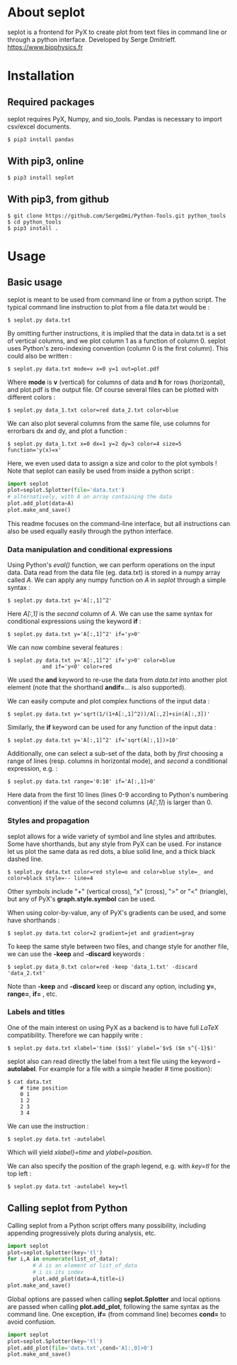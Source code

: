 # About seplot
seplot is a frontend for PyX to create plot from text files in command line or through a python interface.
Developed by Serge Dmitrieff.
https://www.biophysics.fr

# Installation

## Required packages
seplot requires PyX, Numpy, and sio_tools. Pandas is necessary to import csv/excel documents.

```shell
$ pip3 install pandas
```

## With pip3, online
 ```shell
 $ pip3 install seplot
```

## With pip3, from github

```shell
$ git clone https://github.com/SergeDmi/Python-Tools.git python_tools
$ cd python_tools
$ pip3 install .
```

# Usage

## Basic usage
seplot is meant to be used from command line or from a python script. The typical command line instruction to plot from a file data.txt would be :
```shell
$ seplot.py data.txt
```
By omitting further instructions, it is implied that the data in data.txt is a set of vertical columns, and we plot column 1 as a function of column 0. seplot uses Python's zero-indexing convention (column 0 is the first column). This could also be written :
```shell
$ seplot.py data.txt mode=v x=0 y=1 out=plot.pdf
```

Where **mode**  is **v** (vertical) for columns of data and **h** for rows (horizontal), and plot.pdf is the output file. Of course several files can be plotted with different colors :
```shell
$ seplot.py data_1.txt color=red data_2.txt color=blue
```
We can also plot several columns from the same file, use columns for errorbars dx and dy, and plot a function :
```shell
$ seplot.py data_1.txt x=0 dx=1 y=2 dy=3 color=4 size=5 function='y(x)=x'
```
Here, we even used data to assign a size and color to the plot symbols ! Note that seplot can easily be used from inside a python script :
```python
import seplot
plot=seplot.Splotter(file='data.txt')
# alternatively, with A an array containing the data
plot.add_plot(data=A)
plot.make_and_save()
```
This readme focuses on the command-line interface, but all instructions can also be used equally easily through the python interface.


### Data manipulation and conditional expressions
 Using Python's *eval()* function, we can perform operations on the input data. Data read from the data file (eg. data.txt) is stored in a numpy array called *A*. We can apply any numpy function on *A* in *seplot* through a simple syntax :
```shell
$ seplot.py data.txt y='A[:,1]^2'
```
Here *A[:,1]* is the *second* column of *A*. We can use the same syntax for conditional expressions using the keyword **if** :
```shell
$ seplot.py data.txt y='A[:,1]^2' if='y>0'
```
We can now combine several features :
```shell
$ seplot.py data.txt y='A[:,1]^2' if='y>0' color=blue
		   and if='y<0' color=red
```
We used the **and** keyword to re-use the data from *data.txt* into another plot element (note that the shorthand  **andif=**... is also supported).

We can easily compute and plot complex functions of the input data :
```shell
$ seplot.py data.txt y='sqrt(1/(1+A[:,1]^2))/A[:,2]+sin(A[:,3])'
```
Similarly, the **if** keyword can be used for any function of the input data :
```shell
$ seplot.py data.txt y='A[:,1]^2' if='sqrt(A[:,1])>10'
```
Additionally, one can  select a sub-set of the data, both by *first* choosing a range of lines (resp. columns in horizontal mode), and *second* a conditional expression, e.g. :
```shell
$ seplot.py data.txt range='0:10' if='A[:,1]>0'
```
Here data from the first 10 lines (lines 0-9 according to Python's numbering convention) if the value of the second columns (*A[:,1]*) is larger than 0.

### Styles and propagation
seplot allows for a wide variety of symbol and line styles and attributes. Some have shorthands, but any style from PyX can be used. For instance let us plot the same data as red dots, a blue solid line, and a thick black dashed line.
```shell
$ seplot.py data.txt color=red style=o and color=blue style=_ and color=black style=-- line=4
```
Other symbols include "+" (vertical cross), "x" (cross), ">" or "<" (triangle), but any of PyX's  **graph.style.symbol** can be used.

When using color-by-value, any of PyX's gradients can be used, and some have shorthands :
```shell
$ seplot.py data.txt color=2 gradient=jet and gradient=gray
```

To keep the same style between two files, and change style for another file, we can use the **-keep** and **-discard** keywords :
```shell
$ seplot.py data_0.txt color=red -keep 'data_1.txt' -discard 'data_2.txt'
```
Note than **-keep** and **-discard** keep or discard any option, including **y=**, **range=**, **if=** , etc.

### Labels and titles
One of the main interest on using PyX as a backend is to have full *LaTeX* compatibility. Therefore we can happily write :
```shell
$ seplot.py data.txt xlabel='time ($s$)' ylabel='$v$ ($m s^{-1}$)'
```
seplot also can read directly the label from a text file using the keyword  **-autolabel**. For example for a file with a simple header  &#35; time position}:
```shell
$ cat data.txt
	# time position
	0 1
	1 2
	2 3
	3 4
```
We can use the instruction :
```shell
$ seplot.py data.txt -autolabel
```
Which will yield *xlabel}=time* and  *ylabel=position*.

We can also specify the position of the graph legend, e.g. with *key=tl* for the top left :
```shell
$ seplot.py data.txt -autolabel key=tl
```
## Calling seplot from Python
Calling seplot from a Python script offers many possibility, including appending progressively plots during analysis, etc.
```python
import seplot
plot=seplot.Splotter(key='tl')
for i,A in enumerate(list_of_data):
		# A is an element of list_of_data
		# i is its index
		plot.add_plot(data=A,title=i)
plot.make_and_save()
```

Global options are passed when calling **seplot.Splotter** and local options are passed when calling **plot.add_plot**, following the same syntax as the command line. One exception, **if=** (from command line) becomes **cond=** to avoid confusion.
```python
import seplot
plot=seplot.Splotter(key='tl')
plot.add_plot(file='data.txt',cond='A[:,0]>0')
plot.make_and_save()
```
